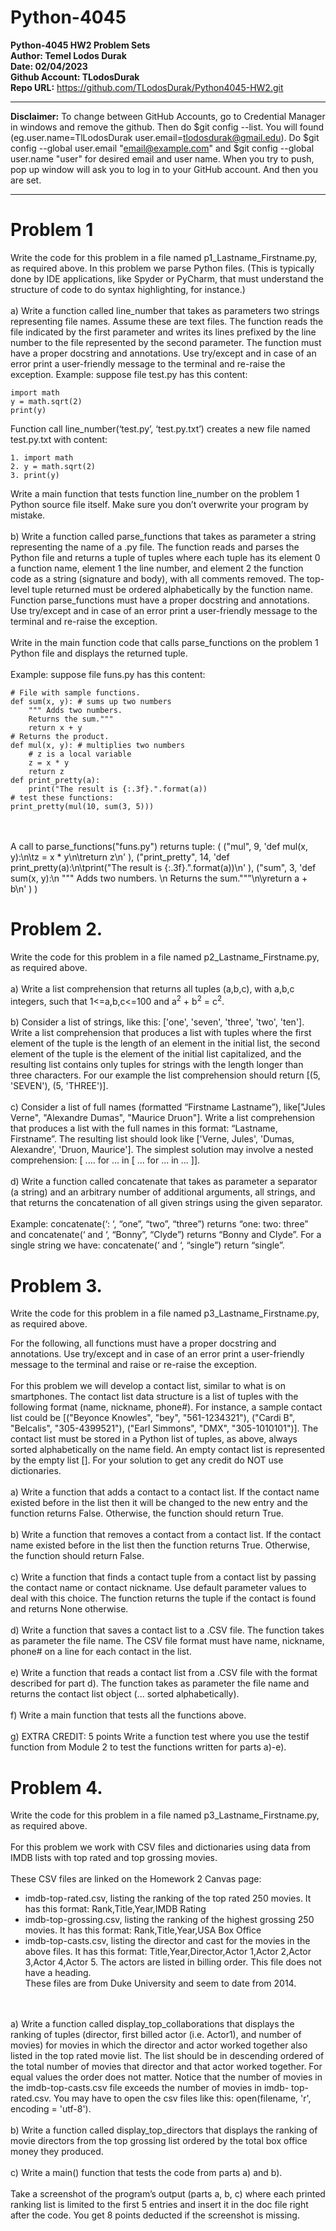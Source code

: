 # Python-4045 <br>
**Python-4045 HW2 Problem Sets** <br>
**Author: Temel Lodos Durak** <br>
**Date: 02/04/2023** <br>
**Github Account: TLodosDurak** <br>
**Repo URL:** https://github.com/TLodosDurak/Python4045-HW2.git 

---
**Disclaimer:**
To change between GitHub Accounts, go to Credential Manager in windows and remove the github. Then do $git config --list. You will found  (eg.user.name=TlLodosDurak
user.email=tlodosdurak@gmail.edu). Do $git config --global user.email "email@example.com" and
$git config --global user.name "user" for desired email and user name. When you try to push, pop up window will ask you to log in to your GitHub account. And then you are set.

---

# Problem 1
Write the code for this problem in a file named p1_Lastname_Firstname.py, as required above.
In this problem we parse Python files. (This is typically done by IDE applications, like Spyder or
PyCharm, that must understand the structure of code to do syntax highlighting, for instance.)
<br><br>
a) Write a function called line_number that takes as parameters two strings representing file names.
Assume these are text files. The function reads the file indicated by the first parameter and writes its
lines prefixed by the line number to the file represented by the second parameter.
The function must have a proper docstring and annotations. Use try/except and in case of an error print
a user-friendly message to the terminal and re-raise the exception.
Example: suppose file test.py has this content:<br>
```
import math
y = math.sqrt(2)
print(y)
```
Function call line_number(‘test.py’, ‘test.py.txt’) creates a new file named test.py.txt with content:
```
1. import math
2. y = math.sqrt(2)
3. print(y)
```
Write a main function that tests function line_number on the problem 1 Python source file itself. Make
sure you don’t overwrite your program by mistake.<br><br>
b) Write a function called parse_functions that takes as parameter a string representing the name of
a .py file. The function reads and parses the Python file and returns a tuple of tuples where each tuple
has its element 0 a function name, element 1 the line number, and element 2 the function code as a
string (signature and body), with all comments removed.
The top-level tuple returned must be ordered alphabetically by the function name.
Function parse_functions must have a proper docstring and annotations. Use try/except and in case of
an error print a user-friendly message to the terminal and re-raise the exception.
<br><br>
Write in the main function code that calls parse_functions on the problem 1 Python file and displays
the returned tuple.
<br><br>
Example: suppose file funs.py has this content:
```
# File with sample functions.
def sum(x, y): # sums up two numbers
    """ Adds two numbers.
    Returns the sum."""
    return x + y
# Returns the product.
def mul(x, y): # multiplies two numbers
    # z is a local variable
    z = x * y
    return z
def print_pretty(a):
    print("The result is {:.3f}.".format(a))
# test these functions:
print_pretty(mul(10, sum(3, 5)))
``` 
<br><br>
A call to parse_functions("funs.py") returns tuple:
( ("mul", 9, 'def mul(x, y):\n\tz = x * y\n\treturn z\n' ),
("print_pretty", 14, 'def print_pretty(a):\n\tprint("The result is {:.3f}.".format(a))\n' ),
("sum", 3, 'def sum(x, y):\n """ Adds two numbers. \n Returns the sum."""\n\yreturn a + b\n' ) )

# Problem 2.
Write the code for this problem in a file named p2_Lastname_Firstname.py, as required above.
<br><br>
a) Write a list comprehension that returns all tuples (a,b,c), with a,b,c integers, such that 1<=a,b,c<=100
and a<sup>2</sup> + b<sup>2</sup> = c<sup>2</sup>.
<br><br>
b) Consider a list of strings, like this: ['one', 'seven', 'three', 'two', 'ten']. Write a list comprehension that
produces a list with tuples where the first element of the tuple is the length of an element in the initial
list, the second element of the tuple is the element of the initial list capitalized, and the resulting list
contains only tuples for strings with the length longer than three characters.
For our example the list comprehension should return [(5, 'SEVEN'), (5, 'THREE')].
<br><br>
c) Consider a list of full names (formatted “Firstname Lastname”), like["Jules Verne", "Alexandre
Dumas", "Maurice Druon"]. Write a list comprehension that produces a list with the full names in this
format: “Lastname, Firstname”. The resulting list should look like ['Verne, Jules', 'Dumas, Alexandre',
'Druon, Maurice'].
The simplest solution may involve a nested comprehension: [ .... for ... in [ ... for ... in ... ]].
<br><br>
d) Write a function called concatenate that takes as parameter a separator (a string) and an arbitrary
number of additional arguments, all strings, and that returns the concatenation of all given strings using
the given separator.
<br><br>
Example: concatenate(‘: ‘, “one”, “two”, “three”) returns “one: two: three”
and concatenate(‘ and ‘, “Bonny”, “Clyde”) returns “Bonny and Clyde”.
For a single string we have: concatenate(‘ and ‘, “single”) return “single”.

# Problem 3. 
Write the code for this problem in a file named p3_Lastname_Firstname.py, as required above.

For the following, all functions must have a proper docstring and annotations. Use try/except and in
case of an error print a user-friendly message to the terminal and raise or re-raise the exception.
<br><br>
For this problem we will develop a contact list, similar to what is on smartphones.
The contact list data structure is a list of tuples with the following format (name, nickname, phone#).
For instance, a sample contact list could be [("Beyonce Knowles", "bey", "561-1234321"), ("Cardi B",
"Belcalis", "305-4399521"), ("Earl Simmons", "DMX", "305-1010101")].
The contact list must be stored in a Python list of tuples, as above, always sorted alphabetically on the
name field. An empty contact list is represented by the empty list []. For your solution to get any credit
do NOT use dictionaries.
<br><br>
a) Write a function that adds a contact to a contact list. If the contact name existed before in the list then
it will be changed to the new entry and the function returns False. Otherwise, the function should
return True.
<br><br>
b) Write a function that removes a contact from a contact list. If the contact name existed before in the
list then the function returns True. Otherwise, the function should return False.
<br><br>
c) Write a function that finds a contact tuple from a contact list by passing the contact name or contact
nickname. Use default parameter values to deal with this choice. The function returns the tuple if the
contact is found and returns None otherwise.
<br><br>
d) Write a function that saves a contact list to a .CSV file. The function takes as parameter the file
name. The CSV file format must have name, nickname, phone# on a line for each contact in the list.
<br><br>
e) Write a function that reads a contact list from a .CSV file with the format described for part d). The
function takes as parameter the file name and returns the contact list object (... sorted alphabetically).
<br><br>
f) Write a main function that tests all the functions above.
<br><br>
g) EXTRA CREDIT: 5 points
Write a function test where you use the testif function from Module 2 to test the functions written for
parts a)-e).

# Problem 4. 
Write the code for this problem in a file named  p3_Lastname_Firstname.py, as required above.
<br><br>
For this problem we work with CSV files and dictionaries using data from IMDB lists with top rated
and top grossing movies.<br><br>
These CSV files are linked on the Homework 2 Canvas page:
- imdb-top-rated.csv, listing the ranking of the top rated 250 movies. It has this format:
Rank,Title,Year,IMDB Rating
- imdb-top-grossing.csv, listing the ranking of the highest grossing 250 movies. It has this format:
Rank,Title,Year,USA Box Office
- imdb-top-casts.csv, listing the director and cast for the movies in the above files. It has this format:
Title,Year,Director,Actor 1,Actor 2,Actor 3,Actor 4,Actor 5. The actors are listed in billing order.
This file does not have a heading.<br>
These files are from Duke University and seem to date from 2014.

<br><br>
a) Write a function called display_top_collaborations that displays the ranking of tuples (director, first
billed actor (i.e. Actor1), and number of movies) for movies in which the director and actor worked
together also listed in the top rated movie list. The list should be in descending ordered of the total
number of movies that director and that actor worked together. For equal values the order does not
matter.
Notice that the number of movies in the imdb-top-casts.csv file exceeds the number of movies in imdb-
top-rated.csv. You may have to open the csv files like this: open(filename, 'r', encoding = 'utf-8').
<br><br>
b) Write a function called display_top_directors that displays the ranking of movie directors from the
top grossing list ordered by the total box office money they produced.
<br><br>
c) Write a main() function that tests the code from parts a) and b).
<br><br>
Take a screenshot of the program’s output (parts a, b, c) where each printed ranking list is limited to
the first 5 entries and insert it in the doc file right after the code. You get 8 points deducted if the
screenshot is missing.
